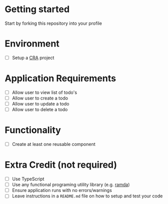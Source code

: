# Getting started

Start by forking this repository into your profile

# Environment

- [ ] Setup a [CRA](https://create-react-app.dev) project

# Application Requirements

- [ ] Allow user to view list of todo's
- [ ] Allow user to create a todo
- [ ] Allow user to update a todo
- [ ] Allow user to delete a todo

# Functionality

- [ ] Create at least one reusable component

# Extra Credit (not required)

- [ ] Use TypeScript
- [ ] Use any functional programing utility library (e.g. [ramda](https://ramdajs.com/))
- [ ] Ensure application runs with no errors/warnings
- [ ] Leave instructions in a `README.md` file on how to setup and test your code
